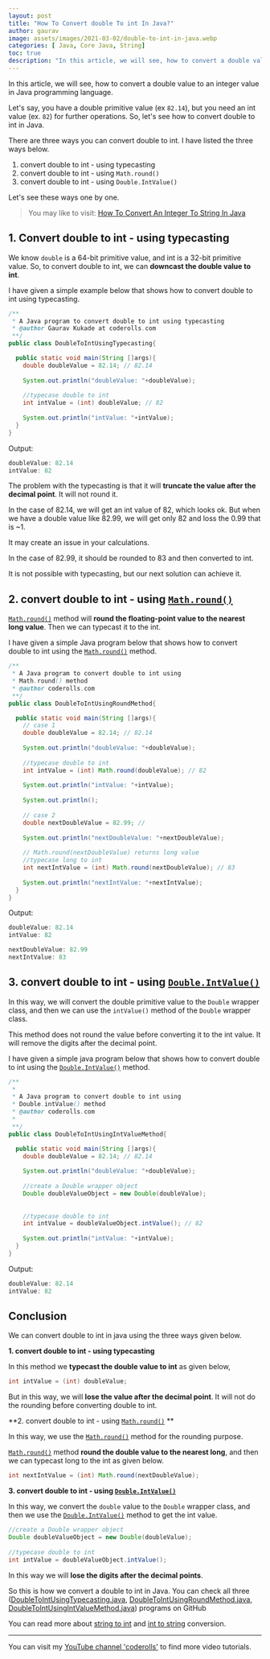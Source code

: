 ```yaml
---
layout: post
title: "How To Convert double To int In Java?"
author: gaurav
image: assets/images/2021-03-02/double-to-int-in-java.webp
categories: [ Java, Core Java, String]
toc: true
description: "In this article, we will see, how to convert a double value to an integer value in Java programming language."
---
```


In this article, we will see, how to convert a double value to an integer value in Java programming language.


Let's say, you have a double primitive value (ex `82.14`), but you need an int value (ex. `82`) for further operations. So, let's see how to convert double to int in Java.

There are three ways you can convert double to int. I have listed the three ways below.

1. convert double to int - using typecasting
2. convert double to int - using `Math.round()`
3. convert double to int - using `Double.IntValue()`

Let's see these ways one by one.

> You may like to visit:
> [How To Convert An Integer To String In Java](https://coderolls.com/convert-int-to-string/)

## 1. Convert double to int - using typecasting

We know  `double` is a 64-bit primitive value, and int is a 32-bit primitive value. So, to convert double to int, we can **downcast the double value to int**.

I have given a simple example below that shows how to convert double to int using typecasting.

```java
/**
 * A Java program to convert double to int using typecasting 
 * @author Gaurav Kukade at coderolls.com
 **/
public class DoubleToIntUsingTypecasting{

  public static void main(String []args){
    double doubleValue = 82.14; // 82.14
    
    System.out.println("doubleValue: "+doubleValue);
    
    //typecase double to int
    int intValue = (int) doubleValue; // 82
    
    System.out.println("intValue: "+intValue);
  }
}
```
Output:
```java
doubleValue: 82.14
intValue: 82
```

The problem with the typecasting is that it will **truncate the value after the decimal point**. It will not round it.

In the case of 82.14, we will get an int value of 82, which looks ok. But when we have a double value like 82.99, we will get only 82 and loss the 0.99 that is ~1.

It may create an issue in your calculations.

In the case of 82.99, it should be rounded to 83 and then converted to int.

It is not possible with typecasting, but our next solution can achieve it.

## 2. convert double to int  - using [`Math.round()`](https://docs.oracle.com/javase/8/docs/api/java/lang/Math.html#round-double-)

[`Math.round()`](https://docs.oracle.com/javase/8/docs/api/java/lang/Math.html#round-double-) method will **round the floating-point value to the nearest long value**. Then we can typecast it to the int.

I have given a simple Java program below that shows how to convert double to int using the [`Math.round()`](https://docs.oracle.com/javase/8/docs/api/java/lang/Math.html#round-double-) method.

```java
/** 
 * A Java program to convert double to int using 
 * Math.round() method 
 * @author coderolls.com
 **/
public class DoubleToIntUsingRoundMethod{

  public static void main(String []args){
    // case 1
    double doubleValue = 82.14; // 82.14
    
    System.out.println("doubleValue: "+doubleValue);
    
    //typecase double to int
    int intValue = (int) Math.round(doubleValue); // 82
    
    System.out.println("intValue: "+intValue);
    
    System.out.println();
    
    // case 2
    double nextDoubleValue = 82.99; // 
    
    System.out.println("nextDoubleValue: "+nextDoubleValue);
    
    // Math.round(nextDoubleValue) returns long value
    //typecase long to int
    int nextIntValue = (int) Math.round(nextDoubleValue); // 83
    
    System.out.println("nextIntValue: "+nextIntValue);              
  }
}
```
Output:

```java
doubleValue: 82.14
intValue: 82

nextDoubleValue: 82.99
nextIntValue: 83
```
## 3. convert double to int - using [`Double.IntValue()`](https://docs.oracle.com/javase/8/docs/api/java/lang/Double.html#intValue--)


In this way, we will convert the double primitive value to the `Double` wrapper class, and then we can use the `intValue()` method of the `Double` wrapper class.

This method does not round the value before converting it to the int value. It will remove the digits after the decimal point.

I have given a simple java program below that shows how to convert double to int using the [`Double.IntValue()`](https://docs.oracle.com/javase/8/docs/api/java/lang/Double.html#intValue--) method.

```java
/**
 * 
 * A Java program to convert double to int using 
 * Double.intValue() method  
 * @author coderolls.com
 * 
 **/
public class DoubleToIntUsingIntValueMethod{

  public static void main(String []args){
    double doubleValue = 82.14; // 82.14
    
    System.out.println("doubleValue: "+doubleValue);
    
    //create a Double wrapper object
    Double doubleValueObject = new Double(doubleValue);
    
    
    //typecase double to int
    int intValue = doubleValueObject.intValue(); // 82
    
    System.out.println("intValue: "+intValue);
  }
}
```

Output:
```java
doubleValue: 82.14
intValue: 82
```
## Conclusion

We can convert double to int in java using the three ways given below.

**1. convert double to int - using typecasting**

In this method we **typecast the double value to int** as given below,
```java
int intValue = (int) doubleValue;
```
But in this way, we will **lose the value after the decimal point**. It will not do the rounding before converting double to int.
   
**2. convert double to int - using [`Math.round()`](https://docs.oracle.com/javase/8/docs/api/java/lang/Math.html#round-double-) **


In this way, we use the [`Math.round()`](https://docs.oracle.com/javase/8/docs/api/java/lang/Math.html#round-double-)  method for the rounding purpose. 

[`Math.round()`](https://docs.oracle.com/javase/8/docs/api/java/lang/Math.html#round-double-)  method **round the double value to the nearest long**, and then we can typecast long to the int as given below.
```java
int nextIntValue = (int) Math.round(nextDoubleValue);
```
**3. convert double to int - using [`Double.IntValue()`](https://docs.oracle.com/javase/8/docs/api/java/lang/Double.html#intValue--)**

In this way, we convert the `double` value to the `Double` wrapper class, and then we use the [`Double.IntValue()`](https://docs.oracle.com/javase/8/docs/api/java/lang/Double.html#intValue--) method to get the int value.

```java
//create a Double wrapper object
Double doubleValueObject = new Double(doubleValue);
        
//typecase double to int
int intValue = doubleValueObject.intValue(); 
```
In this way we will **lose the digits after the decimal points**.

So this is how we convert a double to int in Java. You can check all three ([DoubleToIntUsingTypecasting.java](https://github.com/coderolls/blogpost-coding-examples/blob/main/java-basic/DoubleToIntUsingTypecasting.java), [DoubleToIntUsingRoundMethod.java](https://github.com/coderolls/blogpost-coding-examples/blob/main/java-basic/DoubleToIntUsingRoundMethod.java), [DoubleToIntUsingIntValueMethod.java](https://github.com/coderolls/blogpost-coding-examples/blob/main/java-basic/DoubleToIntUsingIntValueMethod.java)) programs on GitHub 

You can read more about [string to int](https://coderolls.com/convert-int-to-string/) and [int to string](https://coderolls.com/convert-string-to-int/) conversion.

-------
You can visit my [YouTube channel 'coderolls'](https://www.youtube.com/channel/UCl31HHUdQbSHOQfc9L-wo3w?view_as=subscriber?sub_confirmation=1) to find more video tutorials.

